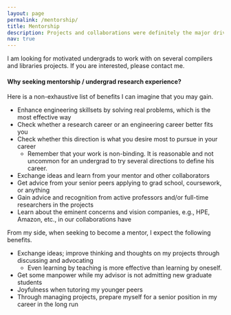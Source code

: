 ```yaml
---
layout: page
permalink: /mentorship/
title: Mentorship
description: Projects and collaborations were definitely the major drive for excellence during my undergrad.
nav: true
---
```


I am looking for motivated undergrads to work with on several compilers and libraries projects. If you are interested, please contact me.

#### Why seeking mentorship / undergrad research experience?

Here is a non-exhaustive list of benefits I can imagine that you may gain.

- Enhance engineering skillsets by solving real problems, which is the most effective way
- Check whether a research career or an engineering career better fits you
- Check whether this direction is what you desire most to pursue in your career
    - Remember that your work is non-binding. It is reasonable and not uncommon for an undergrad to try several directions to define his career. 
- Exchange ideas and learn from your mentor and other collaborators
- Get advice from your senior peers applying to grad school, coursework, or anything
- Gain advice and recognition from active professors and/or full-time researchers in the projects
- Learn about the eminent concerns and vision companies, e.g., HPE, Amazon, etc., in our collaborations have

From my side, when seeking to become a mentor, I expect the following benefits.

- Exchange ideas; improve thinking and thoughts on my projects through discussing and advocating
    - Even learning by teaching is more effective than learning by oneself.
- Get some manpower while my advisor is not admitting new graduate students
- Joyfulness when tutoring my younger peers
- Through managing projects, prepare myself for a senior position in my career in the long run

<!--For now, this page is assumed to be a static description of your courses. You can convert it to a collection similar to `_projects/` so that you can have a dedicated page for each course.

Organize your courses by years, topics, or universities, however you like! -->

